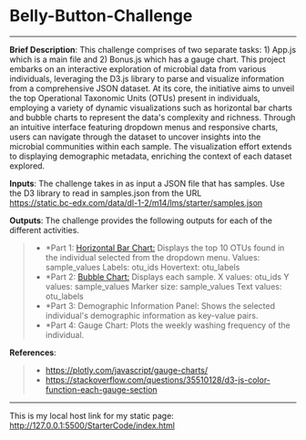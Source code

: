 # Belly-Button-Challenge
---
**Brief Description**: This challenge comprises of two separate tasks: 1) App.js which is a main file and 2) Bonus.js which has a gauge chart.
This project embarks on an interactive exploration of microbial data from various individuals, leveraging the D3.js library to parse and visualize information from a comprehensive JSON dataset. At its core, the initiative aims to unveil the top Operational Taxonomic Units (OTUs) present in individuals, employing a variety of dynamic visualizations such as horizontal bar charts and bubble charts to represent the data's complexity and richness. Through an intuitive interface featuring dropdown menus and responsive charts, users can navigate through the dataset to uncover insights into the microbial communities within each sample. The visualization effort extends to displaying demographic metadata, enriching the context of each dataset explored. 

**Inputs**: The challenge takes in as input a JSON file that has samples. Use the D3 library to read in samples.json from the URL<br>
https://static.bc-edx.com/data/dl-1-2/m14/lms/starter/samples.json


**Outputs**: The challenge provides the following outputs for each of the different activities.
> - *Part 1: [Horizontal Bar Chart:](https://github.com/Nithya-TKDR/Belly-Button-Challenge/blob/main/Images/hw02.png) Displays the top 10 OTUs found in the individual selected from the dropdown menu.
Values: sample_values
Labels: otu_ids
Hovertext: otu_labels
> - *Part 2: [Bubble Chart:](https://github.com/Nithya-TKDR/Belly-Button-Challenge/blob/main/Images/bubble_chart.png) Displays each sample.
X values: otu_ids
Y values: sample_values
Marker size: sample_values
Text values: otu_labels
> - *Part 3: Demographic Information Panel: Shows the selected individual's demographic information as key-value pairs.
> - *Part 4: Gauge Chart: Plots the weekly washing frequency of the individual.


**References**:
> - https://plotly.com/javascript/gauge-charts/
> - https://stackoverflow.com/questions/35510128/d3-js-color-function-each-gauge-section
---
This is my local host link for my static page:
http://127.0.0.1:5500/StarterCode/index.html
 
